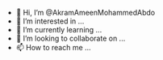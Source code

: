 - 👋 Hi, I’m @AkramAmeenMohammedAbdo
- 👀 I’m interested in ...
- 🌱 I’m currently learning ...
- 💞️ I’m looking to collaborate on ...
- 📫 How to reach me ...

<!---
AkramAmeenMohammedAbdo/AkramAmeenMohammedAbdo is a ✨ special ✨ repository because its `README.md` (this file) appears on your GitHub profile.
You can click the Preview link to take a look at your changes.
--->
